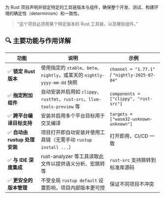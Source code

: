 为 Rust 项目声明并锁定特定的工具链版本与组件，确保整个开发、测试、构建环境的确定性（determinism）和一致性。

>“这个项目必须用某个特定版本的 Rust 工具链，以及哪些组件。”

## 🔍 主要功能与作用详解

| 功能                    | 说明                                                            | 示例                                            |
| --------------------- | ------------------------------------------------------------- | --------------------------------------------- |
| ✅ **锁定 Rust 版本**      | 使用指定的 `stable`、`beta`、`nightly`，或某天的 `nightly-yyyy-mm-dd` 快照  | `channel = "1.77.1"` / `"nightly-2025-07-04"` |
| ✅ **指定附加组件**          | 自动安装并启用如 `clippy`、`rustfmt`、`rust-src`、`llvm-tools-preview` 等 | `components = ["clippy", "rust-src"]`         |
| ✅ **跨平台编译目标支持**       | 安装并启用多个平台目标用于交叉编译                                             | `targets = ["wasm32-unknown-unknown"]`        |
| ✅ **自动由 rustup 处理安装** | 项目打开即自动安装并使用工具链（无需手动 `rustup install ...`）                    | 打开即用，CI/CD 一致                                 |
| ✅ **与 IDE 深度集成**      | rust-analyzer 等工具读取此文件以提供语义分析、宏跳转等                            | `rust-src` 支持跳转到标准库源码                         |
| ✅ **更安全的版本管理**        | 不受全局 `rustup default` 设置影响，项目内部版本更可控                          | 保证不同项目不冲突                                     |